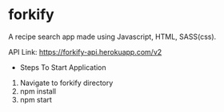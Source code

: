 # forkify

A recipe search app made using Javascript, HTML, SASS(css).

API Link: https://forkify-api.herokuapp.com/v2

- Steps To Start Application

1. Navigate to forkify directory
2. npm install
3. npm start
